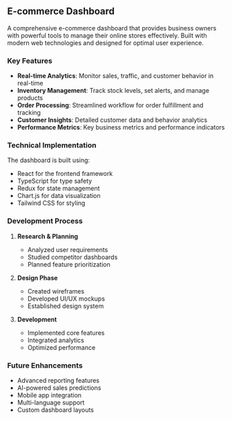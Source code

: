 ## E-commerce Dashboard

A comprehensive e-commerce dashboard that provides business owners with powerful tools to manage their online stores effectively. Built with modern web technologies and designed for optimal user experience.

### Key Features

- **Real-time Analytics**: Monitor sales, traffic, and customer behavior in real-time
- **Inventory Management**: Track stock levels, set alerts, and manage products
- **Order Processing**: Streamlined workflow for order fulfillment and tracking
- **Customer Insights**: Detailed customer data and behavior analytics
- **Performance Metrics**: Key business metrics and performance indicators

### Technical Implementation

The dashboard is built using:
- React for the frontend framework
- TypeScript for type safety
- Redux for state management
- Chart.js for data visualization
- Tailwind CSS for styling

### Development Process

1. **Research & Planning**
   - Analyzed user requirements
   - Studied competitor dashboards
   - Planned feature prioritization

2. **Design Phase**
   - Created wireframes
   - Developed UI/UX mockups
   - Established design system

3. **Development**
   - Implemented core features
   - Integrated analytics
   - Optimized performance

### Future Enhancements

- Advanced reporting features
- AI-powered sales predictions
- Mobile app integration
- Multi-language support
- Custom dashboard layouts